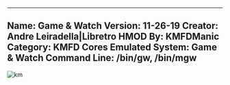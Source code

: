 -----------------------
Name: Game & Watch
Version: 11-26-19
Creator: Andre Leiradella|Libretro
HMOD By: KMFDManic
Category: KMFD Cores
Emulated System: Game & Watch
Command Line: /bin/gw, /bin/mgw
-----------------------
![km](https://i.imgur.com/d4wNSlq.png)
